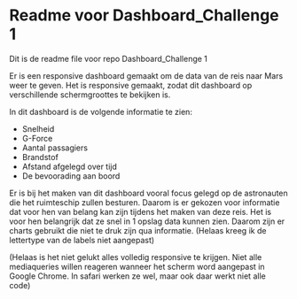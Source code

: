# Readme voor Dashboard_Challenge 1
Dit is de readme file voor repo Dashboard_Challenge 1

Er is een responsive dashboard gemaakt om de data van de reis naar Mars weer te geven. Het is responsive gemaakt, zodat dit dashboard op verschillende schermgroottes te bekijken is.

In dit dashboard is de volgende informatie te zien:

- Snelheid
- G-Force
- Aantal passagiers
- Brandstof
- Afstand afgelegd over tijd
- De bevoorading aan boord

Er is bij het maken van dit dashboard vooral focus gelegd op de astronauten die het ruimteschip zullen besturen. Daarom is er gekozen voor informatie dat voor hen van belang kan zijn tijdens het maken van deze reis. Het is voor hen belangrijk dat ze snel in 1 opslag data kunnen zien. Daarom zijn er charts gebruikt die niet te druk zijn qua informatie. (Helaas kreeg ik de lettertype van de labels niet aangepast)

(Helaas is het niet gelukt alles volledig responsive te krijgen. Niet alle mediaqueries willen reageren wanneer het scherm word aangepast in Google Chrome. In safari werken ze wel, maar ook daar werkt niet alle code)